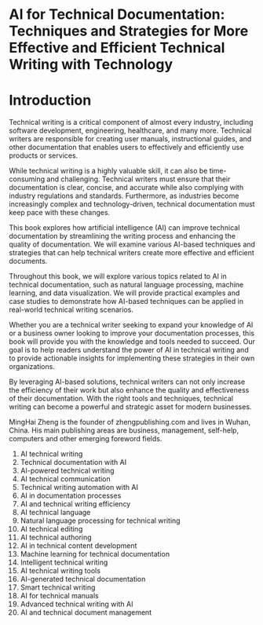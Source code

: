 # AI for Technical Documentation: Techniques and Strategies for More Effective and Efficient Technical Writing with Technology

# Introduction

Technical writing is a critical component of almost every industry, including software development, engineering, healthcare, and many more. Technical writers are responsible for creating user manuals, instructional guides, and other documentation that enables users to effectively and efficiently use products or services.

While technical writing is a highly valuable skill, it can also be time-consuming and challenging. Technical writers must ensure that their documentation is clear, concise, and accurate while also complying with industry regulations and standards. Furthermore, as industries become increasingly complex and technology-driven, technical documentation must keep pace with these changes.

This book explores how artificial intelligence (AI) can improve technical documentation by streamlining the writing process and enhancing the quality of documentation. We will examine various AI-based techniques and strategies that can help technical writers create more effective and efficient documents.

Throughout this book, we will explore various topics related to AI in technical documentation, such as natural language processing, machine learning, and data visualization. We will provide practical examples and case studies to demonstrate how AI-based techniques can be applied in real-world technical writing scenarios.

Whether you are a technical writer seeking to expand your knowledge of AI or a business owner looking to improve your documentation processes, this book will provide you with the knowledge and tools needed to succeed. Our goal is to help readers understand the power of AI in technical writing and to provide actionable insights for implementing these strategies in their own organizations.

By leveraging AI-based solutions, technical writers can not only increase the efficiency of their work but also enhance the quality and effectiveness of their documentation. With the right tools and techniques, technical writing can become a powerful and strategic asset for modern businesses.

MingHai Zheng is the founder of zhengpublishing.com and lives in Wuhan, China. His main publishing areas are business, management, self-help, computers and other emerging foreword fields.



1. AI technical writing
2. Technical documentation with AI
3. AI-powered technical writing
4. AI technical communication
5. Technical writing automation with AI
6. AI in documentation processes
7. AI and technical writing efficiency
8. AI technical language
9. Natural language processing for technical writing
10. AI technical editing
11. AI technical authoring
12. AI in technical content development
13. Machine learning for technical documentation
14. Intelligent technical writing
15. AI technical writing tools
16. AI-generated technical documentation
17. Smart technical writing
18. AI for technical manuals
19. Advanced technical writing with AI
20. AI and technical document management


